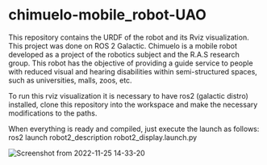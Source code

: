 # chimuelo-mobile_robot-UAO
This repository contains the URDF of the robot and its Rviz visualization. This project was done on ROS 2 Galactic.
Chimuelo is a mobile robot developed as a project of the robotics subject and the R.A.S research group. This robot has the objective 
of providing a guide service to people with reduced visual and hearing disabilities within semi-structured spaces, such as universities, 
malls, zoos, etc.

To run this rviz visualization it is necessary to have ros2 (galactic distro) installed, clone this repository into the workspace and make the necessary modifications to the paths.

When everything is ready and compiled, just execute the launch as follows: ros2 launch robot2_description robot2_display.launch.py

![Screenshot from 2022-11-25 14-33-20](https://user-images.githubusercontent.com/105894248/204046378-aa911ed6-e090-4ea3-9e6a-77bebe97d229.png)

